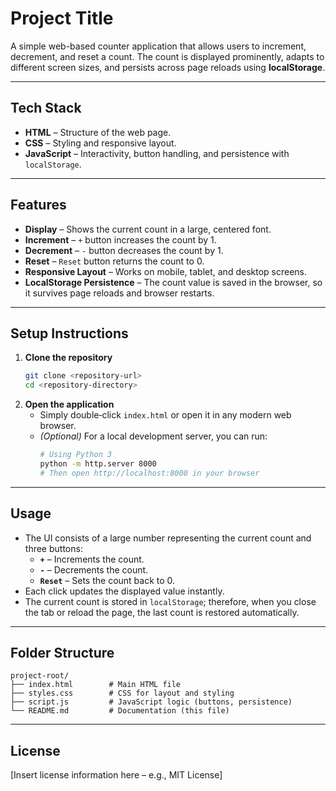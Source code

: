 # Project Title

A simple web-based counter application that allows users to increment, decrement, and reset a count. The count is displayed prominently, adapts to different screen sizes, and persists across page reloads using **localStorage**.

---

## Tech Stack

- **HTML** – Structure of the web page.
- **CSS** – Styling and responsive layout.
- **JavaScript** – Interactivity, button handling, and persistence with `localStorage`.

---

## Features

- **Display** – Shows the current count in a large, centered font.
- **Increment** – `+` button increases the count by 1.
- **Decrement** – `-` button decreases the count by 1.
- **Reset** – `Reset` button returns the count to 0.
- **Responsive Layout** – Works on mobile, tablet, and desktop screens.
- **LocalStorage Persistence** – The count value is saved in the browser, so it survives page reloads and browser restarts.

---

## Setup Instructions

1. **Clone the repository**
   ```bash
   git clone <repository-url>
   cd <repository-directory>
   ```
2. **Open the application**
   - Simply double‑click `index.html` or open it in any modern web browser.
   - *(Optional)* For a local development server, you can run:
     ```bash
     # Using Python 3
     python -m http.server 8000
     # Then open http://localhost:8000 in your browser
     ```

---

## Usage

- The UI consists of a large number representing the current count and three buttons:
  - **`+`** – Increments the count.
  - **`-`** – Decrements the count.
  - **`Reset`** – Sets the count back to 0.
- Each click updates the displayed value instantly.
- The current count is stored in `localStorage`; therefore, when you close the tab or reload the page, the last count is restored automatically.

---

## Folder Structure

```
project-root/
├── index.html        # Main HTML file
├── styles.css        # CSS for layout and styling
├── script.js         # JavaScript logic (buttons, persistence)
└── README.md         # Documentation (this file)
```

---

## License

[Insert license information here – e.g., MIT License]
